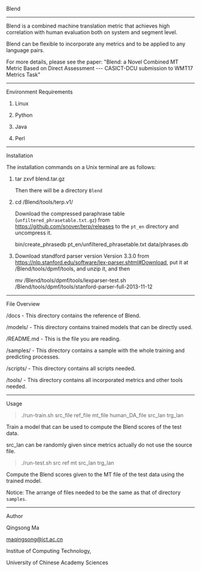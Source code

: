 Blend

-------------------------------------------------------------------------------------------------
Blend is a combined machine translation metric that achieves
high correlation with human evaluation both on system and segment
level. 

Blend can be flexible to incorporate any metrics and to be applied
to any language pairs. 

For more details, please see the paper:
"Blend: a Novel Combined MT Metric Based on Direct Assessment 
--- CASICT-DCU submission to WMT17 Metrics Task"

-------------------------------------------------------------------------------------------------
Environment Requirements


1. Linux

2. Python

3. Java

4. Perl

-------------------------------------------------------------------------------------------------
Installation

The installation commands on a Unix terminal are as follows:

1. tar zxvf blend.tar.gz

   Then there will be a directory `Blend`

2. cd /Blend/tools/terp.v1/ 

   Download the compressed paraphrase table (`unfiltered_phrasetable.txt.gz`) from https://github.com/snover/terp/releases to the `pt_en` directory and uncompress it. 

   bin/create_phrasedb pt_en/unfiltered_phrasetable.txt data/phrases.db

3. Download standford parser version Version 3.3.0 from https://nlp.stanford.edu/software/lex-parser.shtml#Download, put it at /Blend/tools/dpmf/tools, and unzip it, and then

   mv /Blend/tools/dpmf/tools/lexparser-test.sh /Blend/tools/dpmf/tools/stanford-parser-full-2013-11-12

-------------------------------------------------------------------------------------------------
File Overview

   /docs - This directory contains the reference of Blend.

   /models/   - This directory contains trained models that can be directly used.

   /README.md - This is the file you are reading.

   /samples/  - This directory contains a sample with the whole training and predicting processes.

   /scripts/  - This directory contains all scripts needed.

   /tools/    - This directory contains all incorporated metrics and other tools needed.

-------------------------------------------------------------------------------------------------
Usage


> ./run-train.sh src_file ref_file mt_file human_DA_file src_lan trg_lan

Train a model that can be used to compute the Blend scores of the test data.

src_lan can be randomly given since metrics actually do not use the source file.

> ./run-test.sh src ref mt src_lan trg_lan

Compute the Blend scores given to the MT file of the test data using the trained model.

Notice: The arrange of files needed to be the same as that of directory `samples`.


-------------------------------------------------------------------------------------------------
Author

Qingsong Ma

maqingsong@ict.ac.cn

Institue of Computing Technology,

University of Chinese Academy Sciences

